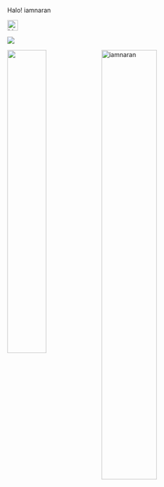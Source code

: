Halo! iamnaran 

<img src="https://i.pinimg.com/originals/30/d8/43/30d843f75c71f9258d8a76dee410eb25.gif" width="24px" height="24px" alt="hi">



![](https://komarev.com/ghpvc/?username=iamnaran&label=Visitors)

<a href="https://github.com/iamnaran/github-readme-stats"><img align="left" width="42%" src="https://github-readme-stats.vercel.app/api/top-langs/?username=iamnaran&layout=compact&theme=tokyonight" /></a>
<img width="50%" src="https://github-readme-streak-stats.herokuapp.com/?user=iamnaran&theme=tokyonight" alt="iamnaran" />
<br/>
